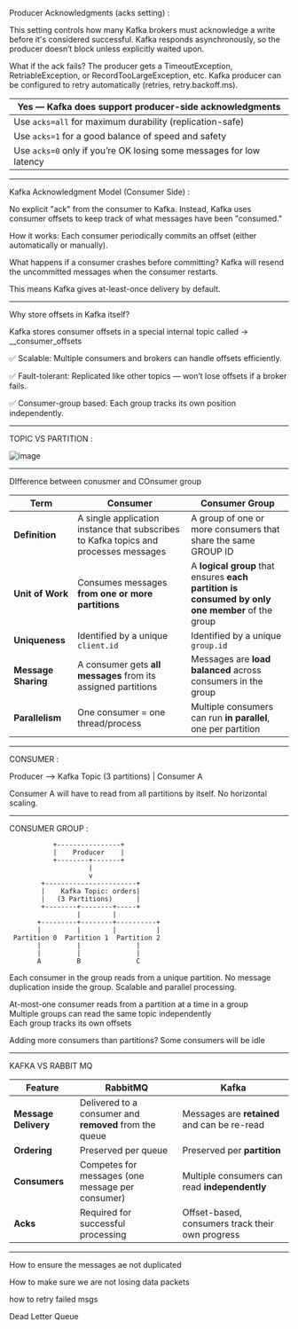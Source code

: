 Producer Acknowledgments (acks setting) : 



This setting controls how many Kafka brokers must acknowledge a write before it's considered successful.
Kafka responds asynchronously, so the producer doesn’t block unless explicitly waited upon.




What if the ack fails?
The producer gets a TimeoutException, RetriableException, or RecordTooLargeException, etc.
Kafka producer can be configured to retry automatically (retries, retry.backoff.ms).




| **Yes** — Kafka **does support producer-side acknowledgments**      |
| ------------------------------------------------------------------- |
| Use `acks=all` for maximum durability (replication-safe)            |
| Use `acks=1` for a good balance of speed and safety                 |
| Use `acks=0` only if you’re OK losing some messages for low latency |



________




Kafka Acknowledgment Model (Consumer Side) :

No explicit "ack" from the consumer to Kafka.
Instead, Kafka uses consumer offsets to keep track of what messages have been "consumed."


How it works:
Each consumer periodically commits an offset (either automatically or manually).

What happens if a consumer crashes before committing?
Kafka will resend the uncommitted messages when the consumer restarts.

This means Kafka gives at-least-once delivery by default.




__________



Why store offsets in Kafka itself?


Kafka stores consumer offsets in a special internal topic called  ->   __consumer_offsets


✅ Scalable: Multiple consumers and brokers can handle offsets efficiently.

✅ Fault-tolerant: Replicated like other topics — won’t lose offsets if a broker fails.

✅ Consumer-group based: Each group tracks its own position independently.

_________




TOPIC  VS PARTITION :


![image](https://github.com/user-attachments/assets/6ceffdda-85d8-4384-99d8-b15c5bb45cc4)





_____

DIfference between conusmer and COnsumer group


| Term                | **Consumer**                                                                         | **Consumer Group**                                                                              |
| ------------------- | ------------------------------------------------------------------------------------ | ----------------------------------------------------------------------------------------------- |
| **Definition**      | A single application instance that subscribes to Kafka topics and processes messages | A group of one or more consumers that share the same GROUP ID                  
| **Unit of Work**    | Consumes messages **from one or more partitions**                                    | A **logical group** that ensures **each partition is consumed by only one member** of the group |
| **Uniqueness**      | Identified by a unique `client.id`                                                   | Identified by a unique `group.id`                                                               |
| **Message Sharing** | A consumer gets **all messages** from its assigned partitions                        | Messages are **load balanced** across consumers in the group                                    |
| **Parallelism**     | One consumer = one thread/process                                                    | Multiple consumers can run **in parallel**, one per partition                                   |




______


CONSUMER :


Producer --> Kafka Topic (3 partitions)
                     |
                 Consumer A


Consumer A will have to read from all partitions by itself.
No horizontal scaling.


________


CONSUMER GROUP :

               +----------------+
               |    Producer    |
               +--------+-------+
                        |
                        v
            +-----------------------+
            |    Kafka Topic: orders|
            |   (3 Partitions)      |
            +--------+--------+-----+
                     |        |
           +---------+--------+----------+
           |         |        |          |
     Partition 0  Partition 1  Partition 2
           |         |              |
           |         |              |
           A         B              C




Each consumer in the group reads from a unique partition.
No message duplication inside the group.
Scalable and parallel processing.




At-most-one consumer reads from a partition at a time in a group	
Multiple groups can read the same topic independently	
Each group tracks its own offsets	



Adding more consumers than partitions?	Some consumers will be idle





________






KAFKA VS RABBIT MQ



| Feature              | **RabbitMQ**                                           | **Kafka**                                        |
| -------------------- | ------------------------------------------------------ | ------------------------------------------------ |
| **Message Delivery** | Delivered to a consumer and **removed** from the queue | Messages are **retained** and can be re-read     |
| **Ordering**         | Preserved per queue                                    | Preserved per **partition**                      |
| **Consumers**        | Competes for messages (one message per consumer)       | Multiple consumers can read **independently**    |
| **Acks**             | Required for successful processing                     | Offset-based, consumers track their own progress |




__________




How to ensure the messages ae not duplicated




How to make sure we are not losing data packets


how to retry failed msgs



Dead Letter Queue










